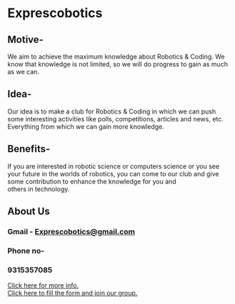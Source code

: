 <head>
  <title>ExpresCobotics</title>
  <link rel="icon" type="image/x-icon" href="C:\Users\USER\OneDrive\Documents\eXPREScOBOTICS">
</head>


# Exprescobotics
## Motive-
We aim to achieve the maximum knowledge about Robotics & Coding. We know that knowledge is not limited, so we will do progress to gain as much as we can. 

## Idea-
Our idea is to make a club for Robotics & Coding in which we can push some interesting activities like polls, competitions, articles and news, etc. Everything from which we can gain more knowledge. 

## Benefits-
If you are interested in robotic science or computers science or you see your future in the worlds of robotics, you can come to our club and give some contribution to enhance the knowledge for you and others in technology.

## About Us
### Gmail - Exprescobotics@gmail.com
### Phone no- 
### 9315357085
<a href="https://exprescobotics.netlify.app/">Click here for more info.</a><br>
<a href="https://docs.google.com/forms/d/e/1FAIpQLSey7a1F9uDobeRz0HErs5eZvSdc2gNUcCxZCmEmDP1XwMrRfg/viewform">Click here to fill the form and join our group.</a>


